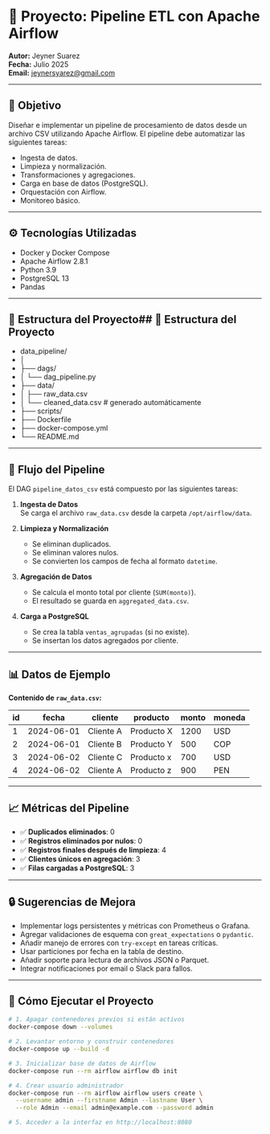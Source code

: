 # 🚀 Proyecto: Pipeline ETL con Apache Airflow

**Autor:** Jeyner Suarez  
**Fecha:** Julio 2025  
**Email:** jeynersyarez@gmail.com  

---

## 🎯 Objetivo

Diseñar e implementar un pipeline de procesamiento de datos desde un archivo CSV utilizando Apache Airflow. El pipeline debe automatizar las siguientes tareas:

- Ingesta de datos.
- Limpieza y normalización.
- Transformaciones y agregaciones.
- Carga en base de datos (PostgreSQL).
- Orquestación con Airflow.
- Monitoreo básico.

---

## ⚙️ Tecnologías Utilizadas

- Docker y Docker Compose  
- Apache Airflow 2.8.1  
- Python 3.9  
- PostgreSQL 13  
- Pandas

---

## 📁 Estructura del Proyecto## 📁 Estructura del Proyecto

- data_pipeline/
- │
- ├── dags/
- │ └── dag_pipeline.py
- ├── data/
- │ ├── raw_data.csv
- │ └── cleaned_data.csv # generado automáticamente
- ├── scripts/
- ├── Dockerfile
- ├── docker-compose.yml
- └── README.md

---

## 🔄 Flujo del Pipeline

El DAG `pipeline_datos_csv` está compuesto por las siguientes tareas:

1. **Ingesta de Datos**  
   Se carga el archivo `raw_data.csv` desde la carpeta `/opt/airflow/data`.

2. **Limpieza y Normalización**  
   - Se eliminan duplicados.
   - Se eliminan valores nulos.
   - Se convierten los campos de fecha al formato `datetime`.

3. **Agregación de Datos**  
   - Se calcula el monto total por cliente (`SUM(monto)`).
   - El resultado se guarda en `aggregated_data.csv`.

4. **Carga a PostgreSQL**  
   - Se crea la tabla `ventas_agrupadas` (si no existe).
   - Se insertan los datos agregados por cliente.

---

## 📊 Datos de Ejemplo

**Contenido de `raw_data.csv`:**

| id | fecha       | cliente   | producto   | monto | moneda |
|----|-------------|-----------|------------|-------|--------|
| 1  | 2024-06-01  | Cliente A | Producto X | 1200  | USD    |
| 2  | 2024-06-01  | Cliente B | Producto Y | 500   | COP    |
| 3  | 2024-06-02  | Cliente C | Producto x | 700   | USD    |
| 4  | 2024-06-02  | Cliente A | Producto z | 900   | PEN    |


---

## 📈 Métricas del Pipeline

- ✅ **Duplicados eliminados**: 0  
- ✅ **Registros eliminados por nulos**: 0  
- ✅ **Registros finales después de limpieza**: 4  
- ✅ **Clientes únicos en agregación**: 3  
- ✅ **Filas cargadas a PostgreSQL**: 3

---

## 🔒 Sugerencias de Mejora

- Implementar logs persistentes y métricas con Prometheus o Grafana.
- Agregar validaciones de esquema con `great_expectations` o `pydantic`.
- Añadir manejo de errores con `try-except` en tareas críticas.
- Usar particiones por fecha en la tabla de destino.
- Añadir soporte para lectura de archivos JSON o Parquet.
- Integrar notificaciones por email o Slack para fallos.

---

## 🧪 Cómo Ejecutar el Proyecto

```bash
# 1. Apagar contenedores previos si están activos
docker-compose down --volumes

# 2. Levantar entorno y construir contenedores
docker-compose up --build -d

# 3. Inicializar base de datos de Airflow
docker-compose run --rm airflow airflow db init

# 4. Crear usuario administrador
docker-compose run --rm airflow airflow users create \
  --username admin --firstname Admin --lastname User \
  --role Admin --email admin@example.com --password admin

# 5. Acceder a la interfaz en http://localhost:8080


